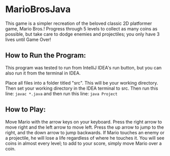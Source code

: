 # MarioBrosJava
This game is a simpler recreation of the beloved classic 2D platformer game, Mario Bros.! Progress through 5 levels to collect as many coins as possible, but take care to dodge enemies and projectiles; you only have 3 lives until Game Over!

## How to Run the Program:
This program was tested to run from IntelliJ IDEA's run button, but you can also run it from the terminal in IDEA.

Place all files into a folder titled "src". This will be your working directory. Then set your working directory in the IDEA terminal to src. Then run this line:
`javac *.java`
and then run this line:
`java Project`

## How to Play:
Move Mario with the arrow keys on your keyboard. Press the right arrow to move right and the left arrow to move left. Press the up arrow to jump to the right, and the down arrow to jump backwards. If Mario touches an enemy or a projectile, he will lose a life regardless of where he touches it. You will see coins in almost every level; to add to your score, simply move Mario over a coin.
